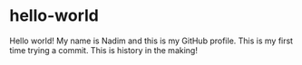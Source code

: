 # hello-world
Hello world! My name is Nadim and this is my GitHub profile.
This is my first time trying a commit.
This is history in the making!
